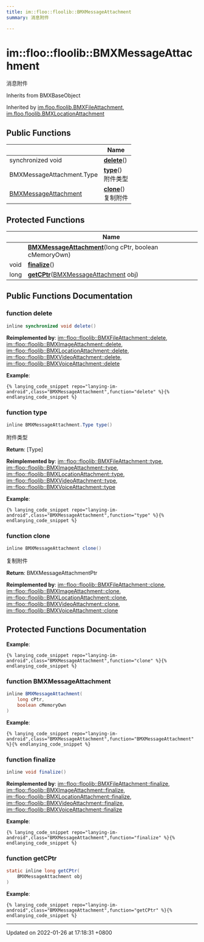 ```yaml
---
title: im::floo::floolib::BMXMessageAttachment
summary: 消息附件 

---
```


# im::floo::floolib::BMXMessageAttachment



消息附件 

Inherits from BMXBaseObject

Inherited by [im.floo.floolib.BMXFileAttachment](classim_1_1floo_1_1floolib_1_1_b_m_x_file_attachment.md), [im.floo.floolib.BMXLocationAttachment](classim_1_1floo_1_1floolib_1_1_b_m_x_location_attachment.md)

## Public Functions

|                | Name           |
| -------------- | -------------- |
| synchronized void | **[delete](classim_1_1floo_1_1floolib_1_1_b_m_x_message_attachment.md#function-delete)**() |
| BMXMessageAttachment.Type | **[type](classim_1_1floo_1_1floolib_1_1_b_m_x_message_attachment.md#function-type)**()<br>附件类型  |
| [BMXMessageAttachment](classim_1_1floo_1_1floolib_1_1_b_m_x_message_attachment.md) | **[clone](classim_1_1floo_1_1floolib_1_1_b_m_x_message_attachment.md#function-clone)**()<br>复制附件  |

## Protected Functions

|                | Name           |
| -------------- | -------------- |
| | **[BMXMessageAttachment](classim_1_1floo_1_1floolib_1_1_b_m_x_message_attachment.md#function-bmxmessageattachment)**(long cPtr, boolean cMemoryOwn) |
| void | **[finalize](classim_1_1floo_1_1floolib_1_1_b_m_x_message_attachment.md#function-finalize)**() |
| long | **[getCPtr](classim_1_1floo_1_1floolib_1_1_b_m_x_message_attachment.md#function-getcptr)**([BMXMessageAttachment](classim_1_1floo_1_1floolib_1_1_b_m_x_message_attachment.md) obj) |

## Public Functions Documentation

### function delete

```java
inline synchronized void delete()
```


**Reimplemented by**: [im::floo::floolib::BMXFileAttachment::delete](classim_1_1floo_1_1floolib_1_1_b_m_x_file_attachment.md#function-delete), [im::floo::floolib::BMXImageAttachment::delete](classim_1_1floo_1_1floolib_1_1_b_m_x_image_attachment.md#function-delete), [im::floo::floolib::BMXLocationAttachment::delete](classim_1_1floo_1_1floolib_1_1_b_m_x_location_attachment.md#function-delete), [im::floo::floolib::BMXVideoAttachment::delete](classim_1_1floo_1_1floolib_1_1_b_m_x_video_attachment.md#function-delete), [im::floo::floolib::BMXVoiceAttachment::delete](classim_1_1floo_1_1floolib_1_1_b_m_x_voice_attachment.md#function-delete)


**Example**:
```
{% lanying_code_snippet repo="lanying-im-android",class="BMXMessageAttachment",function="delete" %}{% endlanying_code_snippet %}
```
### function type

```java
inline BMXMessageAttachment.Type type()
```

附件类型 

**Return**: [Type]

**Reimplemented by**: [im::floo::floolib::BMXFileAttachment::type](classim_1_1floo_1_1floolib_1_1_b_m_x_file_attachment.md#function-type), [im::floo::floolib::BMXImageAttachment::type](classim_1_1floo_1_1floolib_1_1_b_m_x_image_attachment.md#function-type), [im::floo::floolib::BMXLocationAttachment::type](classim_1_1floo_1_1floolib_1_1_b_m_x_location_attachment.md#function-type), [im::floo::floolib::BMXVideoAttachment::type](classim_1_1floo_1_1floolib_1_1_b_m_x_video_attachment.md#function-type), [im::floo::floolib::BMXVoiceAttachment::type](classim_1_1floo_1_1floolib_1_1_b_m_x_voice_attachment.md#function-type)


**Example**:
```
{% lanying_code_snippet repo="lanying-im-android",class="BMXMessageAttachment",function="type" %}{% endlanying_code_snippet %}
```
### function clone

```java
inline BMXMessageAttachment clone()
```

复制附件 

**Return**: BMXMessageAttachmentPtr 

**Reimplemented by**: [im::floo::floolib::BMXFileAttachment::clone](classim_1_1floo_1_1floolib_1_1_b_m_x_file_attachment.md#function-clone), [im::floo::floolib::BMXImageAttachment::clone](classim_1_1floo_1_1floolib_1_1_b_m_x_image_attachment.md#function-clone), [im::floo::floolib::BMXLocationAttachment::clone](classim_1_1floo_1_1floolib_1_1_b_m_x_location_attachment.md#function-clone), [im::floo::floolib::BMXVideoAttachment::clone](classim_1_1floo_1_1floolib_1_1_b_m_x_video_attachment.md#function-clone), [im::floo::floolib::BMXVoiceAttachment::clone](classim_1_1floo_1_1floolib_1_1_b_m_x_voice_attachment.md#function-clone)


## Protected Functions Documentation

**Example**:
```
{% lanying_code_snippet repo="lanying-im-android",class="BMXMessageAttachment",function="clone" %}{% endlanying_code_snippet %}
```
### function BMXMessageAttachment

```java
inline BMXMessageAttachment(
    long cPtr,
    boolean cMemoryOwn
)
```


**Example**:
```
{% lanying_code_snippet repo="lanying-im-android",class="BMXMessageAttachment",function="BMXMessageAttachment" %}{% endlanying_code_snippet %}
```
### function finalize

```java
inline void finalize()
```


**Reimplemented by**: [im::floo::floolib::BMXFileAttachment::finalize](classim_1_1floo_1_1floolib_1_1_b_m_x_file_attachment.md#function-finalize), [im::floo::floolib::BMXImageAttachment::finalize](classim_1_1floo_1_1floolib_1_1_b_m_x_image_attachment.md#function-finalize), [im::floo::floolib::BMXLocationAttachment::finalize](classim_1_1floo_1_1floolib_1_1_b_m_x_location_attachment.md#function-finalize), [im::floo::floolib::BMXVideoAttachment::finalize](classim_1_1floo_1_1floolib_1_1_b_m_x_video_attachment.md#function-finalize), [im::floo::floolib::BMXVoiceAttachment::finalize](classim_1_1floo_1_1floolib_1_1_b_m_x_voice_attachment.md#function-finalize)


**Example**:
```
{% lanying_code_snippet repo="lanying-im-android",class="BMXMessageAttachment",function="finalize" %}{% endlanying_code_snippet %}
```
### function getCPtr

```java
static inline long getCPtr(
    BMXMessageAttachment obj
)
```


**Example**:
```
{% lanying_code_snippet repo="lanying-im-android",class="BMXMessageAttachment",function="getCPtr" %}{% endlanying_code_snippet %}
```
-------------------------------

Updated on 2022-01-26 at 17:18:31 +0800
